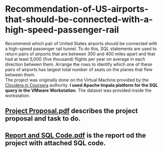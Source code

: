 # Recommendation-of-US-airports-that-should-be-connected-with-a-high-speed-passenger-rail 
Recommend which pair of United States airports should be connected with a high-speed
passenger rail tunnel. To do this, SQL  statements are used to return pairs of airports
that are between 300 and 400 miles apart and that had at least 5,000 (five thousand) flights per
year on average in each direction between them. Arrange the rows to identify which one of
these pairs of airports has largest total number of seats on the planes that flew between them.  
The project was originally done on the Virtual Machine provided by the [Cloudera in Coursera](https://www.coursera.org/learn/cloudera-big-data-analysis-sql-queries?specialization=cloudera-big-data-analysis-sql) authority. **I used Apache Impala platform for the SQL query in the VMware Workstation**. The dataset was provided inside the workstation.
 ## [Project Proposal.pdf](https://github.com/MdSaifulIslamSajol/Recommendation-of-US-airports-that-should-be-connected-with-a-high-speed-passenger-rail/blob/6d1cb0dc1e14c5cc4fc794263730d54e08448778/Project%20Proposal.pdf) describes the project proposal and task to do.
 ## [Report and SQL Code.pdf](https://github.com/MdSaifulIslamSajol/Recommendation-of-US-airports-that-should-be-connected-with-a-high-speed-passenger-rail/blob/6d1cb0dc1e14c5cc4fc794263730d54e08448778/Report%20and%20SQL%20Code.pdf) is the report od the project with attached SQL code.
